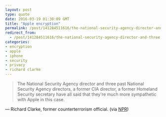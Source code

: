 ```yaml
---
layout: post
type: quote
date: 2016-03-19 01:30:09 GMT
title: "Apple encryption"
permalink: /post/141284511616/the-national-security-agency-director-and-three
redirect_from: 
  - /post/141284511616/the-national-security-agency-director-and-three
categories:
- encryption
- apple
- iphone
- security
- privacy
- richard clarke
---
```

<blockquote>The National Security Agency director and three past National Security Agency directors, a former CIA director, a former Homeland Security secretary have all said that they're much more sympathetic with Apple in this case.</blockquote>
<p>— Richard Clarke, former counterterrorism official. (via <a href="http://www.npr.org/2016/03/14/470347719/encryption-and-privacy-are-larger-issues-than-fighting-terrorism-clarke-says">NPR</a>)</p>